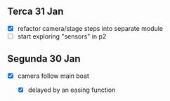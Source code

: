 ## Terca 31 Jan

- [x] refactor camera/stage steps into separate module
- [ ] start exploring "sensors" in p2

## Segunda 30 Jan

- [x] camera follow main boat
  - [x] delayed by an easing function


